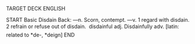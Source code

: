 TARGET DECK
ENGLISH

START
Basic
Disdain
Back: —n. Scorn, contempt. —v. 1 regard with disdain. 2 refrain or refuse out of disdain.  disdainful adj. Disdainfully adv. [latin: related to *de-, *deign]
END
